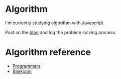 # Algorithm
I'm currently studying algorithm with Javascript.


Post on the [blog](https://velog.io/@angiekimm) and log the problem solving process.


# Algorithm reference
- [Programmers](https://school.programmers.co.kr/learn/challenges)
- [Baekjoon](https://www.acmicpc.net/step)
